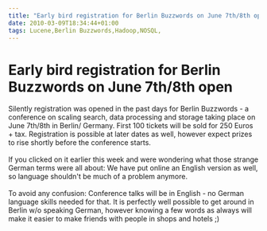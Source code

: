 ```yaml
---
title: "Early bird registration for Berlin Buzzwords on June 7th/8th open"
date: 2010-03-09T18:34:44+01:00
tags: Lucene,Berlin Buzzwords,Hadoop,NOSQL,
---
```


# Early bird registration for Berlin Buzzwords on June 7th/8th open


Silently registration was opened in the past days for Berlin Buzzwords - a conference on scaling search, data 
processing and storage taking place on June 7th/8th in Berlin/ Germany. First 100 tickets will be sold for 250 Euros + 
tax. Registration is possible at later dates as well, however expect prizes to rise shortly before the conference 
starts.<br><br>If you clicked on it earlier this week and were wondering what those strange German terms were all 
about: We have put online an English version as well, so language shouldn't be much of a problem anymore.<br><br>To 
avoid any confusion: Conference talks will be in English - no German language skills needed for that. It is perfectly 
well possible to get around in Berlin w/o speaking German, however knowing a few words as always will make it easier to 
make friends with people in shops and hotels ;)
